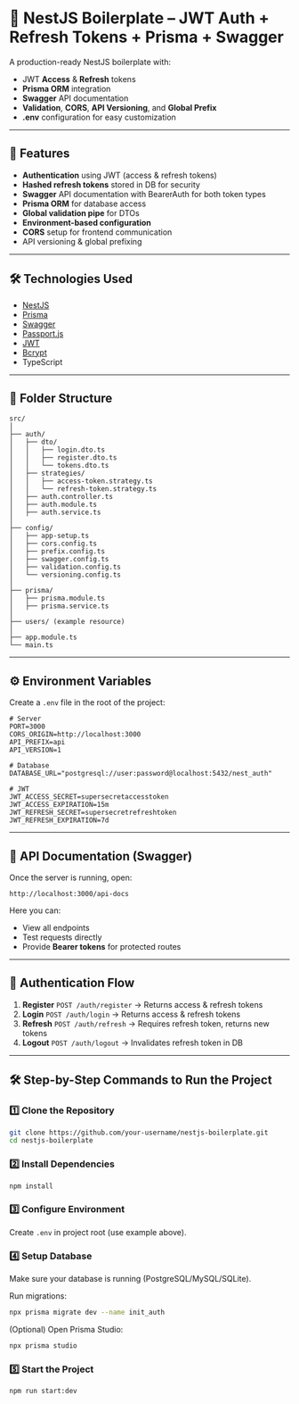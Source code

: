 # 🚀 NestJS Boilerplate – JWT Auth + Refresh Tokens + Prisma + Swagger

A production-ready NestJS boilerplate with:

* JWT **Access** & **Refresh** tokens
* **Prisma ORM** integration
* **Swagger** API documentation
* **Validation**, **CORS**, **API Versioning**, and **Global Prefix**
* **.env** configuration for easy customization

---

## 📌 Features

* **Authentication** using JWT (access & refresh tokens)
* **Hashed refresh tokens** stored in DB for security
* **Swagger** API documentation with BearerAuth for both token types
* **Prisma ORM** for database access
* **Global validation pipe** for DTOs
* **Environment-based configuration**
* **CORS** setup for frontend communication
* API versioning & global prefixing

---

## 🛠 Technologies Used

* [NestJS](https://nestjs.com/)
* [Prisma](https://www.prisma.io/)
* [Swagger](https://swagger.io/)
* [Passport.js](https://www.passportjs.org/)
* [JWT](https://jwt.io/)
* [Bcrypt](https://github.com/kelektiv/node.bcrypt.js)
* TypeScript

---

## 📂 Folder Structure

```
src/
│
├── auth/
│   ├── dto/
│   │   ├── login.dto.ts
│   │   ├── register.dto.ts
│   │   └── tokens.dto.ts
│   ├── strategies/
│   │   ├── access-token.strategy.ts
│   │   └── refresh-token.strategy.ts
│   ├── auth.controller.ts
│   ├── auth.module.ts
│   ├── auth.service.ts
│
├── config/
│   ├── app-setup.ts
│   ├── cors.config.ts
│   ├── prefix.config.ts
│   ├── swagger.config.ts
│   ├── validation.config.ts
│   └── versioning.config.ts
│
├── prisma/
│   ├── prisma.module.ts
│   ├── prisma.service.ts
│
├── users/ (example resource)
│
├── app.module.ts
└── main.ts
```

---

## ⚙️ Environment Variables

Create a `.env` file in the root of the project:

```env
# Server
PORT=3000
CORS_ORIGIN=http://localhost:3000
API_PREFIX=api
API_VERSION=1

# Database
DATABASE_URL="postgresql://user:password@localhost:5432/nest_auth"

# JWT
JWT_ACCESS_SECRET=supersecretaccesstoken
JWT_ACCESS_EXPIRATION=15m
JWT_REFRESH_SECRET=supersecretrefreshtoken
JWT_REFRESH_EXPIRATION=7d
```

---

## 📖 API Documentation (Swagger)

Once the server is running, open:

```
http://localhost:3000/api-docs
```

Here you can:

* View all endpoints
* Test requests directly
* Provide **Bearer tokens** for protected routes

---

## 🔐 Authentication Flow

1. **Register**
   `POST /auth/register` → Returns access & refresh tokens
2. **Login**
   `POST /auth/login` → Returns access & refresh tokens
3. **Refresh**
   `POST /auth/refresh` → Requires refresh token, returns new tokens
4. **Logout**
   `POST /auth/logout` → Invalidates refresh token in DB

---

## 🛠 Step-by-Step Commands to Run the Project

### 1️⃣ Clone the Repository

```bash
git clone https://github.com/your-username/nestjs-boilerplate.git
cd nestjs-boilerplate
```

### 2️⃣ Install Dependencies

```bash
npm install
```

### 3️⃣ Configure Environment

Create `.env` in project root (use example above).

### 4️⃣ Setup Database

Make sure your database is running (PostgreSQL/MySQL/SQLite).

Run migrations:

```bash
npx prisma migrate dev --name init_auth
```

(Optional) Open Prisma Studio:

```bash
npx prisma studio
```

### 5️⃣ Start the Project

```bash
npm run start:dev
```
